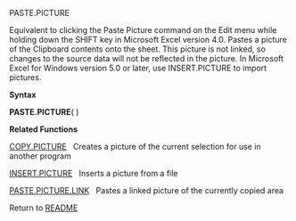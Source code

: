 PASTE.PICTURE

Equivalent to clicking the Paste Picture command on the Edit menu while
holding down the SHIFT key in Microsoft Excel version 4.0. Pastes a
picture of the Clipboard contents onto the sheet. This picture is not
linked, so changes to the source data will not be reflected in the
picture. In Microsoft Excel for Windows version 5.0 or later, use
INSERT.PICTURE to import pictures.

**Syntax**

**PASTE.PICTURE**( )

**Related Functions**

[COPY.PICTURE](COPY.PICTURE.md)&nbsp;&nbsp;&nbsp;Creates a picture of the current selection
for use in another program

[INSERT.PICTURE](INSERT.PICTURE.md)&nbsp;&nbsp;&nbsp;Inserts a picture from a file

[PASTE.PICTURE.LINK](PASTE.PICTURE.LINK.md)&nbsp;&nbsp;&nbsp;Pastes a linked picture of the
currently copied area



Return to [README](README.md)

